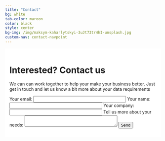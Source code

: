 ```yaml
---
title: "Contact"
bg: white
tab-color: maroon
color: black
style: center
bg-img: /img/maksym-kaharlytskyi-3uJt73tr4hI-unsplash.jpg
custom-nav: contact-navpoint
---
```


<p id="contact-navpoint"></p>
<div style="background-color:rgba(255,255,255,0.9);padding:1em">
<h1>Interested? Contact us</h1>
<p>We can can work together to help your make your business better. Just get in touch and let us know a bit more about your data requirements</p>
<form
  action="https://formspree.io/f/xjvppwol"
  method="POST"
  style="display: inline-block;"
>
    <label>
        Your email:
        <input type="text" name="_replyto" style="width:300px;">
    </label>
    <label>
        Your name:
        <input type="text" name="name" style="width:300px;">
    </label>
    <label>
        Your company:
        <input type="text" name="companyname" style="width:300px;">
    </label>
    <label>
        Tell us more about your needs:
        <textarea name="message" style="resize:vertical; width:300px;"></textarea>
    </label>
    <button type="submit">Send</button>
</form>
</div>
